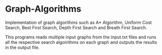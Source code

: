 # Graph-Algorithms
Implementation of graph algorithms such as A* Algorithm, Uniform Cost Search, Best First Search, Depth First Search and Breath First Search.

This programs reads multiple input graphs from the input.txt files and runs all the respective search algoirithms on each graph and outputs the results in the output file.
